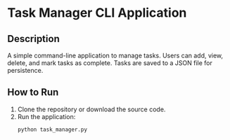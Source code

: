 # Task Manager CLI Application

## Description
A simple command-line application to manage tasks. Users can add, view, delete, and mark tasks as complete. Tasks are saved to a JSON file for persistence.

## How to Run
1. Clone the repository or download the source code.
2. Run the application:
   ```bash
   python task_manager.py
